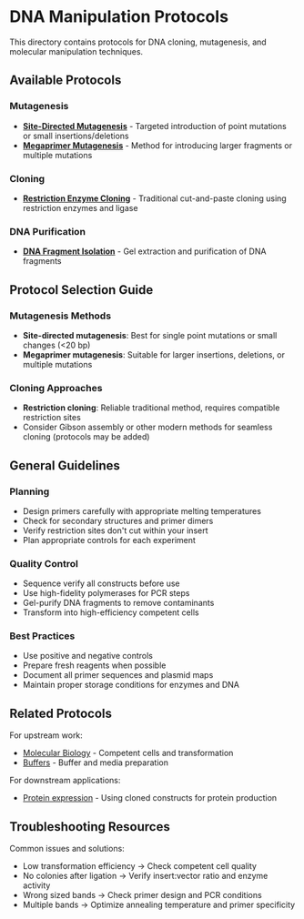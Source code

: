 # DNA Manipulation Protocols

This directory contains protocols for DNA cloning, mutagenesis, and molecular manipulation techniques.

## Available Protocols

### Mutagenesis
- **[Site-Directed Mutagenesis](./Site-Directed-Mutagenesis.md)** - Targeted introduction of point mutations or small insertions/deletions
- **[Megaprimer Mutagenesis](./Megaprimer-Mutagenesis.md)** - Method for introducing larger fragments or multiple mutations

### Cloning
- **[Restriction Enzyme Cloning](./Restriction-Enzyme-Cloning.md)** - Traditional cut-and-paste cloning using restriction enzymes and ligase

### DNA Purification
- **[DNA Fragment Isolation](./DNA-Fragment-Isolation-from-Gel-B.md)** - Gel extraction and purification of DNA fragments

## Protocol Selection Guide

### Mutagenesis Methods
- **Site-directed mutagenesis**: Best for single point mutations or small changes (<20 bp)
- **Megaprimer mutagenesis**: Suitable for larger insertions, deletions, or multiple mutations

### Cloning Approaches
- **Restriction cloning**: Reliable traditional method, requires compatible restriction sites
- Consider Gibson assembly or other modern methods for seamless cloning (protocols may be added)

## General Guidelines

### Planning
- Design primers carefully with appropriate melting temperatures
- Check for secondary structures and primer dimers
- Verify restriction sites don't cut within your insert
- Plan appropriate controls for each experiment

### Quality Control
- Sequence verify all constructs before use
- Use high-fidelity polymerases for PCR steps
- Gel-purify DNA fragments to remove contaminants
- Transform into high-efficiency competent cells

### Best Practices
- Use positive and negative controls
- Prepare fresh reagents when possible
- Document all primer sequences and plasmid maps
- Maintain proper storage conditions for enzymes and DNA

## Related Protocols

For upstream work:
- [Molecular Biology](../Molecular-Biology/) - Competent cells and transformation
- [Buffers](../Buffers/) - Buffer and media preparation

For downstream applications:
- [Protein expression](../Protein/) - Using cloned constructs for protein production

## Troubleshooting Resources

Common issues and solutions:
- Low transformation efficiency → Check competent cell quality
- No colonies after ligation → Verify insert:vector ratio and enzyme activity
- Wrong sized bands → Check primer design and PCR conditions
- Multiple bands → Optimize annealing temperature and primer specificity